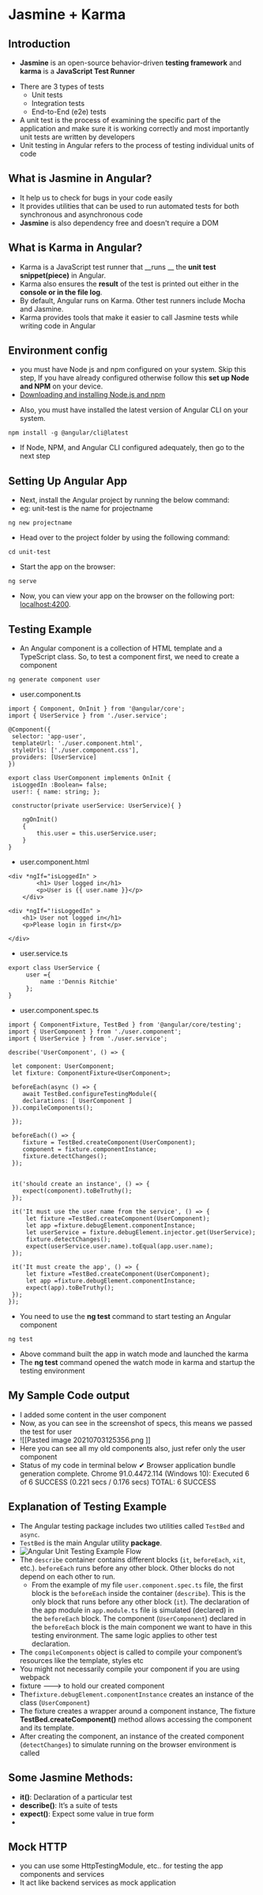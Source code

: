 # Jasmine + Karma
## Introduction
*  __Jasmine__ is an open-source behavior-driven __testing framework__ and __karma__ is a __JavaScript Test Runner__
- There are 3 types of tests
	-   Unit tests
	-   Integration tests
	-   End-to-End (e2e) tests
- A unit test is the process of examining the specific part of the application and make sure it is working correctly and most importantly unit tests are written by developers
- Unit testing in Angular refers to the process of testing individual units of code

 ## What is Jasmine in Angular?
 - It help us to check for bugs in your code easily
 - It provides utilities that can be used to run automated tests for both synchronous and asynchronous code
 - **Jasmine** is also dependency free and doesn't require a DOM

## What is Karma in Angular?
- Karma is a JavaScript test runner that __runs __  the __unit test snippet(piece)__ in Angular.
- Karma also ensures the __result__ of the test is printed out either in the __console or in the file log__.
- By default, Angular runs on Karma. Other test runners include Mocha and Jasmine.
- Karma provides tools that make it easier to call Jasmine tests while writing code in Angular

##  Environment config
*  you must have Node js and npm configured on your system. Skip this step, If you have already configured otherwise follow this __set up Node and NPM__ on your device.
*  [Downloading and installing Node.js and npm](https://docs.npmjs.com/downloading-and-installing-node-js-and-npm)
- Also, you must have installed the latest version of Angular CLI on your system.

```
npm install -g @angular/cli@latest
```

- If Node, NPM, and Angular CLI configured adequately, then go to the next step

## Setting Up Angular App
- Next, install the Angular project by running the below command:
- eg: unit-test is the name for projectname
```
ng new projectname 
```

- Head over to the project folder by using the following command:
```
cd unit-test
```

- Start the app on the browser:
```
ng serve 
```

- Now, you can view your app on the browser on the following port: [localhost:4200](http://localhost:4200/).

## Testing Example
- An Angular component is a collection of HTML template and a TypeScript class. So, to test a component first, we need to create a component

```
ng generate component user
```

- user.component.ts 

```
import { Component, OnInit } from '@angular/core';
import { UserService } from './user.service';
  
@Component({
 selector: 'app-user',
 templateUrl: './user.component.html',
 styleUrls: ['./user.component.css'],
 providers: [UserService]
})

export class UserComponent implements OnInit {
 isLoggedIn :Boolean= false;
 user!: { name: string; };

 constructor(private userService: UserService){ }

	ngOnInit()
	{
		this.user = this.userService.user;
	}
}
```

* user.component.html

```
<div *ngIf="isLoggedIn" >
 		<h1> User logged in</h1>
 		<p>User is {{ user.name }}</p>
	</div>

<div *ngIf="!isLoggedIn" >
 	<h1> User not logged in</h1>
 	<p>Please login in first</p>

</div>
```
* user.service.ts
```
export class UserService {
	 user ={ 
		 name :'Dennis Ritchie'
	 };
}
```
*   user.component.spec.ts

``` 
import { ComponentFixture, TestBed } from '@angular/core/testing';
import { UserComponent } from './user.component';
import { UserService } from './user.service';

describe('UserComponent', () => {

 let component: UserComponent;
 let fixture: ComponentFixture<UserComponent>;

 beforeEach(async () => {
 	await TestBed.configureTestingModule({
 	declarations: [ UserComponent ]
 }).compileComponents();

 });

 beforeEach(() => {
 	fixture = TestBed.createComponent(UserComponent);
 	component = fixture.componentInstance;
 	fixture.detectChanges();
 });

 
 it('should create an instance', () => {
 	expect(component).toBeTruthy();
 });

 it('It must use the user name from the service', () => {
	 let fixture =TestBed.createComponent(UserComponent);
	 let app =fixture.debugElement.componentInstance;
	 let userService = fixture.debugElement.injector.get(UserService);
	 fixture.detectChanges();
	 expect(userService.user.name).toEqual(app.user.name);
 });

 it('It must create the app', () => {
	 let fixture =TestBed.createComponent(UserComponent);
	 let app =fixture.debugElement.componentInstance;
	 expect(app).toBeTruthy();
 });
});
```

- You need to use the **ng test** command to start testing an Angular component

```
ng test
```

- Above command built the app in watch mode and launched the karma
- The **ng test** command opened the watch mode in karma and startup the testing environment

## My Sample Code output
* I added some content in the user component
*  Now, as you can see in the screenshot of specs, this means we passed the test for user
* ![[Pasted image 20210703125356.png ]]
* Here you can see all my old components also, just refer only the user component 
*  Status of my code in terminal below
 ✔ Browser application bundle generation complete.
Chrome 91.0.4472.114 (Windows 10): Executed 6 of 6 SUCCESS (0.221 secs / 0.176 secs)
TOTAL: 6 SUCCESS

## Explanation of Testing Example

- The Angular testing package includes two utilities called `TestBed` and `async`. 
- `TestBed` is the main Angular utility __package__.
- ![Angular Unit Testing Example Flow](https://blog.logrocket.com/wp-content/uploads/2018/10/angular-unit-testing-example-flow.jpeg)
- The `describe` container contains different blocks (`it`, `beforeEach`, `xit`, etc.). `beforeEach` runs before any other block. Other blocks do not depend on each other to run.
	- From the example of my file `user.component.spec.ts` file, the first block is the `beforeEach` inside the container (`describe`). This is the only block that runs before any other block (`it`). The declaration of the app module in `app.module.ts` file is simulated (declared) in the `beforeEach` block. The component (`UserComponent`) declared in the `beforeEach` block is the main component we want to have in this testing environment. The same logic applies to other test declaration.
- The `compileComponents` object is called to compile your component’s resources like the template, styles etc
-  You might not necessarily compile your component if you are using webpack
-  fixture ---> to hold our created component 
-  The`fixture.debugElement.componentInstance` creates an instance of the class (`UserComponent`) 
-  The fixture creates a wrapper around a component instance, The fixture **TestBed.createComponent()** method allows accessing the component and its template.
-  After creating the component, an instance of the created component (`detectChanges`) to simulate running on the browser environment is called

## Some Jasmine Methods:
-	**it()**: Declaration of a particular test
-   **describe()**: It’s a suite of tests
-   **expect()**: Expect some value in true form
-
## Mock HTTP 
* you can use some HttpTestingModule, etc..  for testing the app components and services
* It act like backend services as mock application
